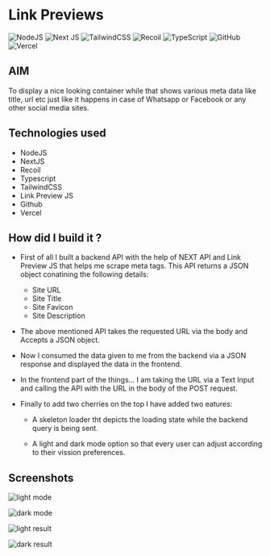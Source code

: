 # Link Previews

![NodeJS](https://img.shields.io/badge/node.js-6DA55F?style=for-the-badge&logo=node.js&logoColor=white)
![Next JS](https://img.shields.io/badge/Next-black?style=for-the-badge&logo=next.js&logoColor=whitev)
![TailwindCSS](https://img.shields.io/badge/tailwindcss-%2338B2AC.svg?style=for-the-badge&logo=tailwind-css&logoColor=white)
![Recoil](https://img.shields.io/badge/-Recoil-%233577E5?style=for-the-badge)
![TypeScript](https://img.shields.io/badge/typescript-%23007ACC.svg?style=for-the-badge&logo=typescript&logoColor=white)
![GitHub](https://img.shields.io/badge/github-%23121011.svg?style=for-the-badge&logo=github&logoColor=white)
![Vercel](https://img.shields.io/badge/vercel-%23000000.svg?style=for-the-badge&logo=vercel&logoColor=white)

## AIM

To display a nice looking container while that shows various meta data like title, url etc just like it happens in case of Whatsapp or Facebook or any other social media sites.

## Technologies used

- NodeJS
- NextJS
- Recoil
- Typescript
- TailwindCSS
- Link Preview JS
- Github
- Vercel

## How did I build it ?

- First of all I built a backend API with the help of NEXT API and Link Preview JS that helps me scrape meta tags. This API returns a JSON object conatining the following details:

  - Site URL
  - Site Title
  - Site Favicon
  - Site Description

- The above mentioned API takes the requested URL via the body and Accepts a JSON object.

- Now I consumed the data given to me from the backend via a JSON response and displayed the data in the frontend.

- In the frontend part of the things... I am taking the URL via a Text Input and calling the API with the URL in the body of the POST request.

- Finally to add two cherries on the top I have added two eatures:

  - A skeleton loader tht depicts the loading state while the backend query is being sent.

  - A light and dark mode option so that every user can adjust according to their vission preferences.

## Screenshots

![light mode]("./assets/screenshots/light-scr.png")

![dark mode]("./assets/screenshots/src-dark.png")

![light result]("./assets/screenshots/light-result.png")

![dark result]("./assets/screenshots/dark-result.png")
